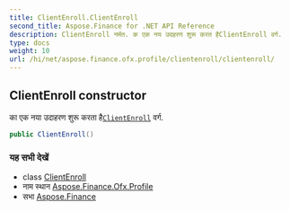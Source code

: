 ```yaml
---
title: ClientEnroll.ClientEnroll
second_title: Aspose.Finance for .NET API Reference
description: ClientEnroll नर्मत. क एक नय उदहरण शुरू करत हैClientEnroll वर्ग.
type: docs
weight: 10
url: /hi/net/aspose.finance.ofx.profile/clientenroll/clientenroll/
---
```

## ClientEnroll constructor

का एक नया उदाहरण शुरू करता है[`ClientEnroll`](../) वर्ग.

```csharp
public ClientEnroll()
```

### यह सभी देखें

* class [ClientEnroll](../)
* नाम स्थान [Aspose.Finance.Ofx.Profile](../../clientenroll/)
* सभा [Aspose.Finance](../../../)


